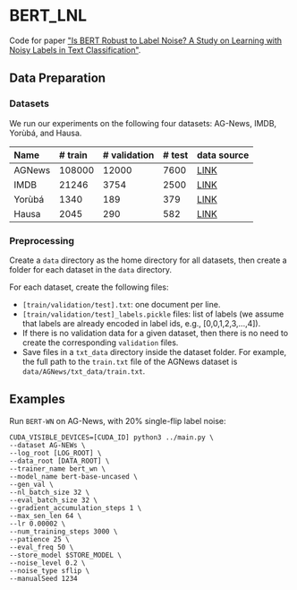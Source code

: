 # BERT_LNL
Code for paper ["Is BERT Robust to Label Noise? A Study on Learning with Noisy Labels in
Text Classification"](https://aclanthology.org/2022.insights-1.8.pdf).

## Data Preparation
### Datasets
We run our experiments on the following four datasets: AG-News, IMDB, Yorùbá, and Hausa.

| Name | # train | # validation | # test | data source                                            |
|:--------|:--------|:-------------|:-------|:-------------------------------------------------------|
| AGNews | 108000  | 12000        | 7600   | [LINK](https://arxiv.org/abs/1509.01626)               | 
| IMDB | 21246   | 3754         | 2500   | [LINK](https://dl.acm.org/doi/10.5555/2002472.2002491) | 
| Yorùbá | 1340    | 189         | 379   | [LINK](https://github.com/uds-lsv/transfer-distant-transformer-african) | 
| Hausa | 2045    | 290         | 582   | [LINK](https://github.com/uds-lsv/transfer-distant-transformer-african) | 

### Preprocessing
Create a `data` directory as the home directory for all datasets, then create a folder for each dataset in the `data` directory.

For each dataset, create the following files:
- `[train/validation/test].txt`: one document per line.
- `[train/validation/test]_labels.pickle` files: list of labels (we assume that labels are already encoded in label ids, e.g., [0,0,1,2,3,...,4]).
- If there is no validation data for a given dataset, then there is no need to create the corresponding `validation` files.
- Save files in a `txt_data` directory inside the dataset folder. For example, the full path to the `train.txt` file of the AGNews dataset is `data/AGNews/txt_data/train.txt`.

## Examples
Run `BERT-WN` on AG-News, with 20% single-flip label noise:
```
CUDA_VISIBLE_DEVICES=[CUDA_ID] python3 ../main.py \
--dataset AG-NEWs \
--log_root [LOG_ROOT] \
--data_root [DATA_ROOT] \
--trainer_name bert_wn \
--model_name bert-base-uncased \
--gen_val \
--nl_batch_size 32 \
--eval_batch_size 32 \
--gradient_accumulation_steps 1 \
--max_sen_len 64 \
--lr 0.00002 \
--num_training_steps 3000 \
--patience 25 \
--eval_freq 50 \
--store_model $STORE_MODEL \
--noise_level 0.2 \
--noise_type sflip \
--manualSeed 1234
```


